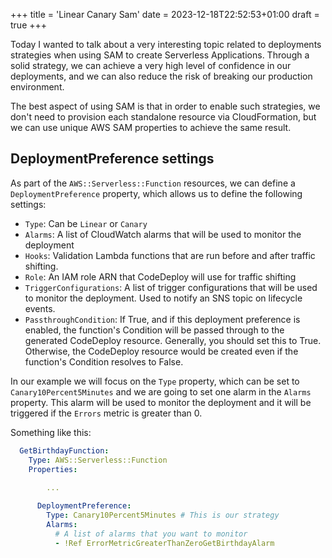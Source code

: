 +++
title = 'Linear Canary Sam'
date = 2023-12-18T22:52:53+01:00
draft = true
+++

Today I wanted to talk about a very interesting topic related to deployments strategies when using SAM to create Serverless Applications. Through a solid strategy, we can achieve a very high level of confidence in our deployments, and we can also reduce the risk of breaking our production environment.

The best aspect of using SAM is that in order to enable such strategies, we don't need to provision each standalone resource via CloudFormation, but we can use unique AWS SAM properties to achieve the same result.

## DeploymentPreference settings

As part of the ```AWS::Serverless::Function``` resources, we can define a ```DeploymentPreference``` property, which allows us to define the following settings:

- ```Type```: Can be ```Linear``` or ```Canary```
- ```Alarms```: A list of CloudWatch alarms that will be used to monitor the deployment
- ```Hooks```: Validation Lambda functions that are run before and after traffic shifting.
- ```Role```: An IAM role ARN that CodeDeploy will use for traffic shifting
- ```TriggerConfigurations```: A list of trigger configurations that will be used to monitor the deployment. Used to notify an SNS topic on lifecycle events.
- ```PassthroughCondition```: If True, and if this deployment preference is enabled, the function's Condition will be passed through to the generated CodeDeploy resource. Generally, you should set this to True. Otherwise, the CodeDeploy resource would be created even if the function's Condition resolves to False.

In our example we will focus on the ```Type``` property, which can be set to ```Canary10Percent5Minutes``` and we are going to set one alarm in the ```Alarms``` property. This alarm will be used to monitor the deployment and it will be triggered if the ```Errors``` metric is greater than 0.
 
 Something like this:

```yaml
  GetBirthdayFunction:
    Type: AWS::Serverless::Function
    Properties:
        
        ...

      DeploymentPreference:
        Type: Canary10Percent5Minutes # This is our strategy
        Alarms:
          # A list of alarms that you want to monitor
          - !Ref ErrorMetricGreaterThanZeroGetBirthdayAlarm
```

